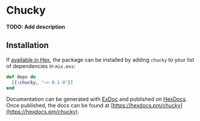# Chucky

**TODO: Add description**

## Installation

If [available in Hex](https://hex.pm/docs/publish), the package can be installed
by adding `chucky` to your list of dependencies in `mix.exs`:

```elixir
def deps do
  [{:chucky, "~> 0.1.0"}]
end
```

Documentation can be generated with [ExDoc](https://github.com/elixir-lang/ex_doc)
and published on [HexDocs](https://hexdocs.pm). Once published, the docs can
be found at [https://hexdocs.pm/chucky](https://hexdocs.pm/chucky).

